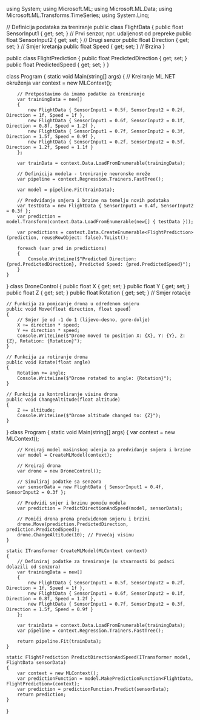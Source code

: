 using System;
using Microsoft.ML;
using Microsoft.ML.Data;
using Microsoft.ML.Transforms.TimeSeries;
using System.Linq;

// Definicija podataka za treniranje
public class FlightData
{
    public float SensorInput1 { get; set; } // Prvi senzor, npr. udaljenost od prepreke
    public float SensorInput2 { get; set; } // Drugi senzor
    public float Direction { get; set; }    // Smjer kretanja
    public float Speed { get; set; }        // Brzina
}

public class FlightPrediction
{
    public float PredictedDirection { get; set; }
    public float PredictedSpeed { get; set; }
}

class Program
{
    static void Main(string[] args)
    {
        // Kreiranje ML.NET okruženja
        var context = new MLContext();

        // Pretpostavimo da imamo podatke za treniranje
        var trainingData = new[]
        {
            new FlightData { SensorInput1 = 0.5f, SensorInput2 = 0.2f, Direction = 1f, Speed = 1f },
            new FlightData { SensorInput1 = 0.6f, SensorInput2 = 0.1f, Direction = 0.8f, Speed = 1.2f },
            new FlightData { SensorInput1 = 0.7f, SensorInput2 = 0.3f, Direction = 1.5f, Speed = 0.9f },
            new FlightData { SensorInput1 = 0.2f, SensorInput2 = 0.5f, Direction = 1.2f, Speed = 1.1f }
        };

        var trainData = context.Data.LoadFromEnumerable(trainingData);

        // Definicija modela - treniranje neuronske mreže
        var pipeline = context.Regression.Trainers.FastTree();

        var model = pipeline.Fit(trainData);

        // Predviđanje smjera i brzine na temelju novih podataka
        var testData = new FlightData { SensorInput1 = 0.4f, SensorInput2 = 0.3f };
        var prediction = model.Transform(context.Data.LoadFromEnumerable(new[] { testData }));

        var predictions = context.Data.CreateEnumerable<FlightPrediction>(prediction, reuseRowObject: false).ToList();

        foreach (var pred in predictions)
        {
            Console.WriteLine($"Predicted Direction: {pred.PredictedDirection}, Predicted Speed: {pred.PredictedSpeed}");
        }
    }
}
class DroneControl
{
    public float X { get; set; }
    public float Y { get; set; }
    public float Z { get; set; }
    public float Rotation { get; set; } // Smjer rotacije

    // Funkcija za pomicanje drona u određenom smjeru
    public void Move(float direction, float speed)
    {
        // Smjer je od -1 do 1 (lijevo-desno, gore-dolje)
        X += direction * speed;
        Y += direction * speed;
        Console.WriteLine($"Drone moved to position X: {X}, Y: {Y}, Z: {Z}, Rotation: {Rotation}");
    }

    // Funkcija za rotiranje drona
    public void Rotate(float angle)
    {
        Rotation += angle;
        Console.WriteLine($"Drone rotated to angle: {Rotation}");
    }

    // Funkcija za kontroliranje visine drona
    public void ChangeAltitude(float altitude)
    {
        Z += altitude;
        Console.WriteLine($"Drone altitude changed to: {Z}");
    }
}
class Program
{
    static void Main(string[] args)
    {
        var context = new MLContext();

        // Kreiraj model mašinskog učenja za predviđanje smjera i brzine
        var model = CreateMLModel(context);

        // Kreiraj drona
        var drone = new DroneControl();

        // Simuliraj podatke sa senzora
        var sensorData = new FlightData { SensorInput1 = 0.4f, SensorInput2 = 0.3f };

        // Predvidi smjer i brzinu pomoću modela
        var prediction = PredictDirectionAndSpeed(model, sensorData);

        // Pomiči drona prema predviđenom smjeru i brzini
        drone.Move(prediction.PredictedDirection, prediction.PredictedSpeed);
        drone.ChangeAltitude(10); // Povećaj visinu
    }

    static ITransformer CreateMLModel(MLContext context)
    {
        // Definiraj podatke za treniranje (u stvarnosti bi podaci dolazili od senzora)
        var trainingData = new[]
        {
            new FlightData { SensorInput1 = 0.5f, SensorInput2 = 0.2f, Direction = 1f, Speed = 1f },
            new FlightData { SensorInput1 = 0.6f, SensorInput2 = 0.1f, Direction = 0.8f, Speed = 1.2f },
            new FlightData { SensorInput1 = 0.7f, SensorInput2 = 0.3f, Direction = 1.5f, Speed = 0.9f }
        };

        var trainData = context.Data.LoadFromEnumerable(trainingData);
        var pipeline = context.Regression.Trainers.FastTree();

        return pipeline.Fit(trainData);
    }

    static FlightPrediction PredictDirectionAndSpeed(ITransformer model, FlightData sensorData)
    {
        var context = new MLContext();
        var predictionFunction = model.MakePredictionFunction<FlightData, FlightPrediction>(context);
        var prediction = predictionFunction.Predict(sensorData);
        return prediction;
    }
}
